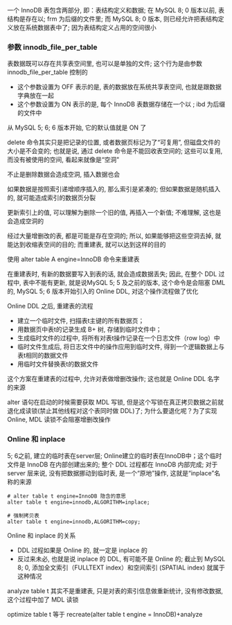 一个 InnoDB 表包含两部分, 即：表结构定义和数据; 在 MySQL 8; 0 版本以前, 表结构是存在以; frm 为后缀的文件里; 而 MySQL 8; 0 版本, 则已经允许把表结构定义放在系统数据表中了; 因为表结构定义占用的空间很小

### 参数 innodb_file_per_table

表数据既可以存在共享表空间里, 也可以是单独的文件; 这个行为是由参数 innodb_file_per_table 控制的

- 这个参数设置为 OFF 表示的是, 表的数据放在系统共享表空间, 也就是跟数据字典放在一起
- 这个参数设置为 ON 表示的是, 每个 InnoDB 表数据存储在一个以 ; ibd 为后缀的文件中

从 MySQL 5; 6; 6 版本开始, 它的默认值就是 ON 了

delete 命令其实只是把记录的位置, 或者数据页标记为了“可复用”, 但磁盘文件的大小是不会变的; 也就是说, 通过 delete 命令是不能回收表空间的; 这些可以复用, 而没有被使用的空间, 看起来就像是“空洞"

不止是删除数据会造成空洞, 插入数据也会

如果数据是按照索引递增顺序插入的, 那么索引是紧凑的; 但如果数据是随机插入的, 就可能造成索引的数据页分裂	

更新索引上的值, 可以理解为删除一个旧的值, 再插入一个新值; 不难理解, 这也是会造成空洞的

经过大量增删改的表, 都是可能是存在空洞的; 所以, 如果能够把这些空洞去掉, 就能达到收缩表空间的目的; 而重建表, 就可以达到这样的目的

使用 alter table A engine=InnoDB 命令来重建表

在重建表时, 有新的数据要写入到表的话, 就会造成数据丢失; 因此, 在整个 DDL 过程中, 表中不能有更新, 就是说MySQL 5; 5 及之前的版本, 这个命令是会阻塞 DML 的,  MySQL 5; 6 版本开始引入的 Online DDL, 对这个操作流程做了优化

Online DDL 之后, 重建表的流程

- 建立一个临时文件, 扫描表t主键的所有数据页；
- 用数据页中表t的记录生成 B+ 树, 存储到临时文件中；
- 生成临时文件的过程中, 将所有对表t操作记录在一个日志文件（row log）中
- 临时文件生成后, 将日志文件中的操作应用到临时文件, 得到一个逻辑数据上与表t相同的数据文件
- 用临时文件替换表t的数据文件

这个方案在重建表的过程中, 允许对表做增删改操作; 这也就是 Online DDL 名字的来源

alter 语句在启动的时候需要获取 MDL 写锁, 但是这个写锁在真正拷贝数据之前就退化成读锁(禁止其他线程对这个表同时做 DDL)了; 为什么要退化呢？为了实现 Online, MDL 读锁不会阻塞增删改操作

### Online 和 inplace

5; 6之前, 建立的临时表在server层; Online建立的临时表在InnoDB中；这个临时文件是 InnoDB 在内部创建出来的; 整个 DDL 过程都在 InnoDB 内部完成; 对于 server 层来说, 没有把数据挪动到临时表, 是一个“原地”操作, 这就是“inplace”名称的来源

```mysql
# alter table t engine=InnoDB 隐含的意思
alter table t engine=innodb,ALGORITHM=inplace;
```

```mysql
# 强制拷贝表
alter table t engine=innodb,ALGORITHM=copy;
```

Online 和 inplace 的关系

- DDL 过程如果是 Online 的, 就一定是 inplace 的
- 反过来未必, 也就是说 inplace 的 DDL, 有可能不是 Online 的; 截止到 MySQL 8; 0, 添加全文索引（FULLTEXT index）和空间索引 (SPATIAL index) 就属于这种情况

analyze table t 其实不是重建表, 只是对表的索引信息做重新统计, 没有修改数据, 这个过程中加了 MDL 读锁

optimize table t 等于 recreate(alter table t engine = InnoDB)+analyze
